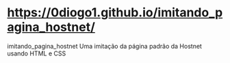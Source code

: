 # https://0diogo1.github.io/imitando_pagina_hostnet/
imitando_pagina_hostnet
Uma imitação da página padrão da Hostnet usando HTML e CSS
